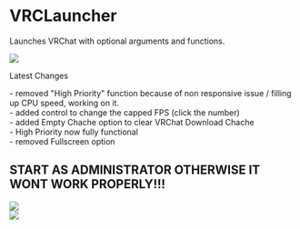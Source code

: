 <!DOCTYPE html>
<html>
   <head>
   </head>
   <body>
   <h1>VRCLauncher</h1>
   <p>Launches VRChat with optional arguments and functions.</p>
   <img src="https://user-images.githubusercontent.com/105979511/198814951-931725aa-9d88-4026-939d-fa8024ecc18b.png"></img>
   <p>Latest Changes</p>
   <p>
   - removed "High Priority" function because of non responsive issue / filling up CPU speed, working on it.<br/>
   - added control to change the capped FPS (click the number)<br/>
   - added Empty Chache option to clear VRChat Download Chache<br/>
   - High Priority now fully functional<br/>
   - removed Fullscreen option
   </p>
   
   <h2>START AS ADMINISTRATOR OTHERWISE IT WONT WORK PROPERLY!!!</h2>
   <img src="https://user-images.githubusercontent.com/105979511/198198758-cd98644c-31bb-46fc-afcf-f6968f867821.png"></img><br/>
   <img src="https://user-images.githubusercontent.com/105979511/198198697-cba05147-8082-4e9e-94c7-00edd659a600.png"></img><br/>
   </body>
</html>
